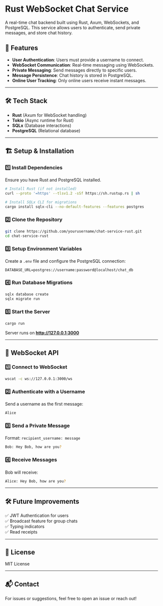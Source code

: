 # Rust WebSocket Chat Service

A real-time chat backend built using Rust, Axum, WebSockets, and PostgreSQL. This service allows users to authenticate, send private messages, and store chat history.

## 🚀 Features
- **User Authentication**: Users must provide a username to connect.
- **WebSocket Communication**: Real-time messaging using WebSockets.
- **Private Messaging**: Send messages directly to specific users.
- **Message Persistence**: Chat history is stored in PostgreSQL.
- **Online User Tracking**: Only online users receive instant messages.

---

## 🛠️ Tech Stack
- **Rust** (Axum for WebSocket handling)
- **Tokio** (Async runtime for Rust)
- **SQLx** (Database interactions)
- **PostgreSQL** (Relational database)

---

## 🏗️ Setup & Installation

### **1️⃣ Install Dependencies**
Ensure you have Rust and PostgreSQL installed.

```sh
# Install Rust (if not installed)
curl --proto '=https' --tlsv1.2 -sSf https://sh.rustup.rs | sh

# Install SQLx CLI for migrations
cargo install sqlx-cli --no-default-features --features postgres
```

### **2️⃣ Clone the Repository**
```sh
git clone https://github.com/yourusername/chat-service-rust.git
cd chat-service-rust
```

### **3️⃣ Setup Environment Variables**
Create a `.env` file and configure the PostgreSQL connection:
```env
DATABASE_URL=postgres://username:password@localhost/chat_db
```

### **4️⃣ Run Database Migrations**
```sh
sqlx database create
sqlx migrate run
```

### **5️⃣ Start the Server**
```sh
cargo run
```
Server runs on **http://127.0.0.1:3000**

---

## 🔌 WebSocket API

### **1️⃣ Connect to WebSocket**
```sh
wscat -c ws://127.0.0.1:3000/ws
```

### **2️⃣ Authenticate with a Username**
Send a username as the first message:
```sh
Alice
```

### **3️⃣ Send a Private Message**
Format: `recipient_username: message`
```sh
Bob: Hey Bob, how are you?
```

### **4️⃣ Receive Messages**
Bob will receive:
```sh
Alice: Hey Bob, how are you?
```

---

## 🛠️ Future Improvements
✅ JWT Authentication for users  
✅ Broadcast feature for group chats  
✅ Typing indicators  
✅ Read receipts  

---

## 📜 License
MIT License

---

## 📬 Contact
For issues or suggestions, feel free to open an issue or reach out!

